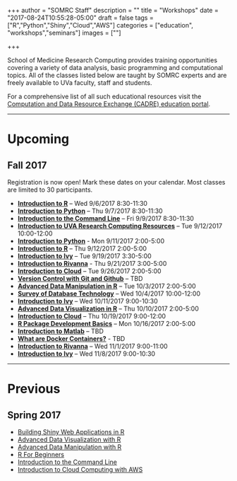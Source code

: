 +++
author = "SOMRC Staff"
description = ""
title = "Workshops"
date = "2017-08-24T10:55:28-05:00"
draft = false
tags = ["R","Python","Shiny","Cloud","AWS"]
categories = ["education", "workshops","seminars"]
images = [""]

+++

<p class=lead>School of Medicine Research Computing provides training opportunities covering a variety of data analysis, basic programming and computational topics. All of the classes listed below are taught by SOMRC experts and are freely available to UVa faculty, staff and students.</p>

<p class=lead>For a comprehensive list of all such educational resources visit the <a href="http://cadre.virginia.edu/service-detail/education" target="_new">Computation and Data Resource Exchange (CADRE) education portal</a>.</p>

- - -

# Upcoming

<!--
<div class="alert alert-success" role="alert" style="">
</div>
-->

## Fall 2017

<div class="alert alert-success" role="alert">Registration is now open! Mark these dates on your calendar. Most classes are limited to 30 participants.</div>

- [**Introduction to R**](http://cal.hsl.virginia.edu/event/3540810) – Wed 9/6/2017 8:30-11:30
- [**Introduction to Python**](http://cal.hsl.virginia.edu/event/3542919) – Thu 9/7/2017 8:30-11:30
- [**Introduction to the Command Line**](http://cal.hsl.virginia.edu/event/3542973) – Fri 9/9/2017 8:30-11:30 
- [**Introduction to UVA Research Computing Resources**](z) – Tue 9/12/2017 10:00-12:00
- [**Introduction to Python**](http://cal.hsl.virginia.edu/event/3542985) - Mon 9/11/2017 2:00-5:00
- [**Introduction to R**](http://cal.hsl.virginia.edu/event/3542986) – Thu 9/12/2017 2:00-5:00
- [**Introduction to Ivy**](http://cal.hsl.virginia.edu/event/3543023) – Tue 9/19/2017 3:30-5:00
- [**Introduction to Rivanna**](http://cal.hsl.virginia.edu/event/3543026) - Thu 9/21/2017 3:00-5:00
- [**Introduction to Cloud**](http://cal.hsl.virginia.edu/event/3543036) – Tue 9/26/2017 2:00-5:00
- [**Version Control with Git and Github**](z) – TBD
- [**Advanced Data Manipulation in R**](http://cal.hsl.virginia.edu/event/3543043) – Tue 10/3/2017 2:00-5:00 
- [**Survey of Database Technology**](z) – Wed 10/4/2017 10:00-12:00
- [**Introduction to Ivy**](z) – Wed 10/11/2017 9:00-10:30
- [**Advanced Data Visualization in R**](z) – Thu 10/10/2017 2:00-5:00
- [**Introduction to Cloud**](z) – Thu 10/19/2017 9:00-12:00
- [**R Package Development Basics**](z) – Mon 10/16/2017 2:00-5:00
- [**Introduction to Matlab**](z) – TBD
- [**What are Docker Containers?**](z) - TBD
- [**Introduction to Rivanna**](z) – Wed 11/1/2017 9:00-11:00
- [**Introduction to Ivy**](z) – Wed 11/8/2017 9:00-10:30

- - -

# Previous

## Spring 2017 

- [Building Shiny Web Applications in R](http://cal.hsl.virginia.edu/event/3066560)
- [Advanced Data Visualization with R](http://cal.lib.virginia.edu/event/3027288)
- [Advanced Data Manipulation with R](http://cal.hsl.virginia.edu/event/3066440)
- [R For Beginners](http://cal.hsl.virginia.edu/event/3066390)
- [Introduction to the Command Line](http://cal.hsl.virginia.edu/event/3066410)
- [Introduction to Cloud Computing with AWS](http://cal.hsl.virginia.edu/event/3188800)
